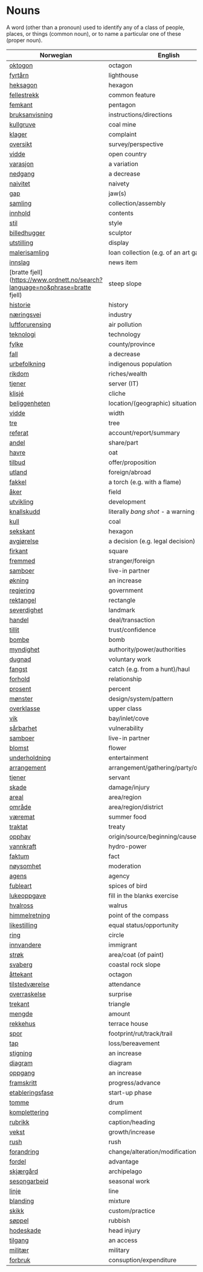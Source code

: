 # Nouns

A word (other than a pronoun) used to identify any of a class of people, places, or things (common noun), or to name a particular one of these (proper noun).

| Norwegian | English | Gender |
| --- | --- | --- |
| [oktogon](https://www.ordnett.no/search?language=no&phrase=oktogon) | octagon | m |
| [fyrtårn](https://www.ordnett.no/search?language=no&phrase=fyrtårn) | lighthouse | i |
| [heksagon](https://www.ordnett.no/search?language=no&phrase=heksagon) | hexagon | m |
| [fellestrekk](https://www.ordnett.no/search?language=no&phrase=fellestrekk) | common feature | i |
| [femkant](https://www.ordnett.no/search?language=no&phrase=femkant) | pentagon | m |
| [bruksanvisning](https://www.ordnett.no/search?language=no&phrase=bruksanvisning) | instructions/directions | m |
| [kullgruve](https://www.ordnett.no/search?language=no&phrase=kullgruve) | coal mine | m |
| [klager](https://www.ordnett.no/search?language=no&phrase=klager) | complaint | m |
| [oversikt](https://www.ordnett.no/search?language=no&phrase=oversikt) | survey/perspective | m |
| [vidde](https://www.ordnett.no/search?language=no&phrase=vidde) | open country | m |
| [varasjon](https://www.ordnett.no/search?language=no&phrase=varasjon) | a variation | m |
| [nedgang](https://www.ordnett.no/search?language=no&phrase=nedgang) | a decrease | m |
| [naivitet](https://www.ordnett.no/search?language=no&phrase=naivitet) | naivety | m |
| [gap](https://www.ordnett.no/search?language=no&phrase=gap) | jaw(s) | m |
| [samling](https://www.ordnett.no/search?language=no&phrase=samling) | collection/assembly | m |
| [innhold](https://www.ordnett.no/search?language=no&phrase=innhold) | contents | i |
| [stil](https://www.ordnett.no/search?language=no&phrase=stil) | style | m |
| [billedhugger](https://www.ordnett.no/search?language=no&phrase=billedhugger) | sculptor | m |
| [utstilling](https://www.ordnett.no/search?language=no&phrase=utstilling) | display | m |
| [malerisamling](https://www.ordnett.no/search?language=no&phrase=malerisamling) | loan collection (e.g. of an art gallery) | m |
| [innslag](https://www.ordnett.no/search?language=no&phrase=innslag) | news item | i |
| [bratte fjell](https://www.ordnett.no/search?language=no&phrase=bratte fjell) | steep slope | m |
| [historie](https://www.ordnett.no/search?language=no&phrase=historie) | history | m/f |
| [næringsvei](https://www.ordnett.no/search?language=no&phrase=næringsvei) | industry | m |
| [luftforurensing](https://www.ordnett.no/search?language=no&phrase=luftforurensing) | air pollution | m |
| [teknologi](https://www.ordnett.no/search?language=no&phrase=teknologi) | technology | m |
| [fylke](https://www.ordnett.no/search?language=no&phrase=fylke) | county/province | i |
| [fall](https://www.ordnett.no/search?language=no&phrase=fall) | a decrease | i |
| [urbefolkning](https://www.ordnett.no/search?language=no&phrase=urbefolkning) | indigenous population | m |
| [rikdom](https://www.ordnett.no/search?language=no&phrase=rikdom) | riches/wealth | m |
| [tjener](https://www.ordnett.no/search?language=no&phrase=tjener) | server (IT) | m |
| [klisjé](https://www.ordnett.no/search?language=no&phrase=klisjé) | cliche | m |
| [beliggenheten](https://www.ordnett.no/search?language=no&phrase=beliggenheten) | location/(geographic) situation | m/f |
| [vidde](https://www.ordnett.no/search?language=no&phrase=vidde) | width | m/f |
| [tre](https://www.ordnett.no/search?language=no&phrase=tre) | tree | i |
| [referat](https://www.ordnett.no/search?language=no&phrase=referat) | account/report/summary | i |
| [andel](https://www.ordnett.no/search?language=no&phrase=andel) | share/part | m |
| [havre](https://www.ordnett.no/search?language=no&phrase=havre) | oat | m |
| [tilbud](https://www.ordnett.no/search?language=no&phrase=tilbud) | offer/proposition | i |
| [utland](https://www.ordnett.no/search?language=no&phrase=utland) | foreign/abroad | m |
| [fakkel](https://www.ordnett.no/search?language=no&phrase=fakkel) | a torch (e.g. with a flame) | m |
| [åker](https://www.ordnett.no/search?language=no&phrase=åker) | field | m |
| [utvikling](https://www.ordnett.no/search?language=no&phrase=utvikling) | development | m |
| [knallskudd](https://www.ordnett.no/search?language=no&phrase=knallskudd) | literally _bang shot_ - a warning shot gun | i |
| [kull](https://www.ordnett.no/search?language=no&phrase=kull) | coal | i |
| [sekskant](https://www.ordnett.no/search?language=no&phrase=sekskant) | hexagon | m |
| [avgjørelse](https://www.ordnett.no/search?language=no&phrase=avgjørelse) | a decision (e.g. legal decision) | m |
| [firkant](https://www.ordnett.no/search?language=no&phrase=firkant) | square | m |
| [fremmed](https://www.ordnett.no/search?language=no&phrase=fremmed) | stranger/foreign | m |
| [samboer](https://www.ordnett.no/search?language=no&phrase=samboer) | live-in partner | m |
| [økning](https://www.ordnett.no/search?language=no&phrase=økning) | an increase | m |
| [regjering](https://www.ordnett.no/search?language=no&phrase=regjering) | government | m |
| [rektangel](https://www.ordnett.no/search?language=no&phrase=rektangel) | rectangle | i |
| [severdighet](https://www.ordnett.no/search?language=no&phrase=severdighet) | landmark | m |
| [handel](https://www.ordnett.no/search?language=no&phrase=handel) | deal/transaction | m |
| [tillit](https://www.ordnett.no/search?language=no&phrase=tillit) | trust/confidence | m |
| [bombe](https://www.ordnett.no/search?language=no&phrase=bombe) | bomb | m |
| [myndighet](https://www.ordnett.no/search?language=no&phrase=myndighet) | authority/power/authorities | m |
| [dugnad](https://www.ordnett.no/search?language=no&phrase=dugnad) | voluntary work | m |
| [fangst](https://www.ordnett.no/search?language=no&phrase=fangst) | catch (e.g. from a hunt)/haul | m |
| [forhold](https://www.ordnett.no/search?language=no&phrase=forhold) | relationship | i |
| [prosent](https://www.ordnett.no/search?language=no&phrase=prosent) | percent | m |
| [mønster](https://www.ordnett.no/search?language=no&phrase=mønster) | design/system/pattern | i |
| [overklasse](https://www.ordnett.no/search?language=no&phrase=overklasse) | upper class | m |
| [vik](https://www.ordnett.no/search?language=no&phrase=vik) | bay/inlet/cove | m |
| [sårbarhet](https://www.ordnett.no/search?language=no&phrase=sårbarhet) | vulnerability | m |
| [samboer](https://www.ordnett.no/search?language=no&phrase=samboer) | live-in partner | m |
| [blomst](https://www.ordnett.no/search?language=no&phrase=blomst) | flower | m |
| [underholdning](https://www.ordnett.no/search?language=no&phrase=underholdning) | entertainment | m |
| [arrangement](https://www.ordnett.no/search?language=no&phrase=arrangement) | arrangement/gathering/party/organisation | i |
| [tjener](https://www.ordnett.no/search?language=no&phrase=tjener) | servant | m |
| [skade](https://www.ordnett.no/search?language=no&phrase=skade) | damage/injury | m |
| [areal](https://www.ordnett.no/search?language=no&phrase=areal) | area/region | i |
| [område](https://www.ordnett.no/search?language=no&phrase=område) | area/region/district | i |
| [væremat](https://www.ordnett.no/search?language=no&phrase=væremat) | summer food | m |
| [traktat](https://www.ordnett.no/search?language=no&phrase=traktat) | treaty | m |
| [opphav](https://www.ordnett.no/search?language=no&phrase=opphav) | origin/source/beginning/cause | i |
| [vannkraft](https://www.ordnett.no/search?language=no&phrase=vannkraft) | hydro-power | m |
| [faktum](https://www.ordnett.no/search?language=no&phrase=faktum) | fact | i |
| [nøysomhet](https://www.ordnett.no/search?language=no&phrase=nøysomhet) | moderation | m |
| [agens](https://www.ordnett.no/search?language=no&phrase=agens) | agency | m |
| [fubleart](https://www.ordnett.no/search?language=no&phrase=fubleart) | spices of bird | m/f |
| [lukeoppgave](https://www.ordnett.no/search?language=no&phrase=lukeoppgave) | fill in the blanks exercise | m |
| [hvalross](https://www.ordnett.no/search?language=no&phrase=hvalross) | walrus | m |
| [himmelretning](https://www.ordnett.no/search?language=no&phrase=himmelretning) | point of the compass | m |
| [likestilling](https://www.ordnett.no/search?language=no&phrase=likestilling) | equal status/opportunity | m |
| [ring](https://www.ordnett.no/search?language=no&phrase=ring) | circle | m |
| [innvandere](https://www.ordnett.no/search?language=no&phrase=innvandere) | immigrant | m |
| [strøk](https://www.ordnett.no/search?language=no&phrase=strøk) | area/coat (of paint) | i |
| [svaberg](https://www.ordnett.no/search?language=no&phrase=svaberg) | coastal rock slope | i |
| [åttekant](https://www.ordnett.no/search?language=no&phrase=åttekant) | octagon | m |
| [tilstedværelse](https://www.ordnett.no/search?language=no&phrase=tilstedværelse) | attendance | i |
| [overraskelse](https://www.ordnett.no/search?language=no&phrase=overraskelse) | surprise | m |
| [trekant](https://www.ordnett.no/search?language=no&phrase=trekant) | triangle | m |
| [mengde](https://www.ordnett.no/search?language=no&phrase=mengde) | amount | m |
| [rekkehus](https://www.ordnett.no/search?language=no&phrase=rekkehus) | terrace house | i |
| [spor](https://www.ordnett.no/search?language=no&phrase=spor) | footprint/rut/track/trail | i |
| [tap](https://www.ordnett.no/search?language=no&phrase=tap) | loss/bereavement | i |
| [stigning](https://www.ordnett.no/search?language=no&phrase=stigning) | an increase | m |
| [diagram](https://www.ordnett.no/search?language=no&phrase=diagram) | diagram | i |
| [oppgang](https://www.ordnett.no/search?language=no&phrase=oppgang) | an increase | m |
| [framskritt](https://www.ordnett.no/search?language=no&phrase=framskritt) | progress/advance | i |
| [etableringsfase](https://www.ordnett.no/search?language=no&phrase=etableringsfase) | start-up phase | m |
| [tomme](https://www.ordnett.no/search?language=no&phrase=tomme) | drum | m |
| [komplettering](https://www.ordnett.no/search?language=no&phrase=komplettering) | compliment | m |
| [rubrikk](https://www.ordnett.no/search?language=no&phrase=rubrikk) | caption/heading | m |
| [vekst](https://www.ordnett.no/search?language=no&phrase=vekst) | growth/increase | m |
| [rush](https://www.ordnett.no/search?language=no&phrase=rush) | rush | i |
| [forandring](https://www.ordnett.no/search?language=no&phrase=forandring) | change/alteration/modification | m |
| [fordel](https://www.ordnett.no/search?language=no&phrase=fordel) | advantage | m |
| [skjærgård](https://www.ordnett.no/search?language=no&phrase=skjærgård) | archipelago | m |
| [sesongarbeid](https://www.ordnett.no/search?language=no&phrase=sesongarbeid) | seasonal work | i |
| [linje](https://www.ordnett.no/search?language=no&phrase=linje) | line | m |
| [blanding](https://www.ordnett.no/search?language=no&phrase=blanding) | mixture | m |
| [skikk](https://www.ordnett.no/search?language=no&phrase=skikk) | custom/practice | m |
| [søppel](https://www.ordnett.no/search?language=no&phrase=søppel) | rubbish | i |
| [hodeskade](https://www.ordnett.no/search?language=no&phrase=hodeskade) | head injury | m |
| [tilgang](https://www.ordnett.no/search?language=no&phrase=tilgang) | an access | i |
| [militær](https://www.ordnett.no/search?language=no&phrase=militær) | military | m |
| [forbruk](https://www.ordnett.no/search?language=no&phrase=forbruk) | consuption/expenditure | i |

